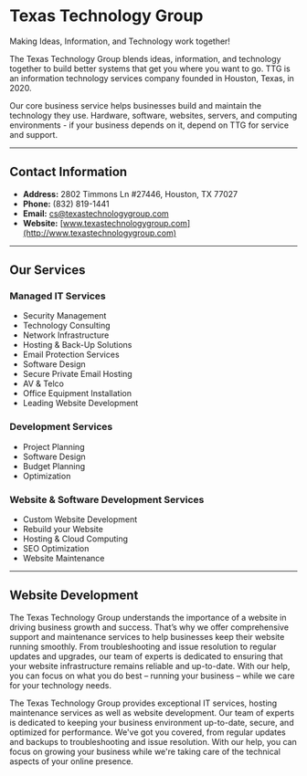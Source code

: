 # Texas Technology Group

Making Ideas, Information, and Technology work together!

The Texas Technology Group blends ideas, information, and technology together to build better systems that get you where you want to go. TTG is an information technology services company founded in Houston, Texas, in 2020.

Our core business service helps businesses build and maintain the technology they use. Hardware, software, websites, servers, and computing environments - if your business depends on it, depend on TTG for service and support.

---

## Contact Information

- **Address:** 2802 Timmons Ln #27446, Houston, TX 77027
- **Phone:** (832) 819-1441
- **Email:** [cs@texastechnologygroup.com](mailto:cs@texastechnologygroup.com)
- **Website:** [www.texastechnologygroup.com](http://www.texastechnologygroup.com)

---

## Our Services

### Managed IT Services
- Security Management
- Technology Consulting
- Network Infrastructure
- Hosting & Back-Up Solutions
- Email Protection Services
- Software Design
- Secure Private Email Hosting
- AV & Telco
- Office Equipment Installation
- Leading Website Development

### Development Services
- Project Planning
- Software Design
- Budget Planning
- Optimization

### Website & Software Development Services
- Custom Website Development
- Rebuild your Website
- Hosting & Cloud Computing
- SEO Optimization
- Website Maintenance

---

## Website Development

The Texas Technology Group understands the importance of a website in driving business growth and success. That’s why we offer comprehensive support and maintenance services to help businesses keep their website running smoothly. From troubleshooting and issue resolution to regular updates and upgrades, our team of experts is dedicated to ensuring that your website infrastructure remains reliable and up-to-date. With our help, you can focus on what you do best – running your business – while we care for your technology needs.

The Texas Technology Group provides exceptional IT services, hosting maintenance services as well as website development. Our team of experts is dedicated to keeping your business environment up-to-date, secure, and optimized for performance. We've got you covered, from regular updates and backups to troubleshooting and issue resolution. With our help, you can focus on growing your business while we're taking care of the technical aspects of your online presence.
